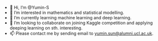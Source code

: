 - 👋 Hi, I’m @Yumin-S
- 👀 I’m interested in mathematics and statistical modelling.
- 🌱 I’m currently learning machine learning and deep learning.
- 💞️ I’m looking to collaborate on joining Kaggle competition and applying deeping learning on sth. interesting.
- 📫 Please contact me by sending email to yumin.sun@alumni.ucl.ac.uk.

<!---
Yumin-S/Yumin-S is a ✨ special ✨ repository because its `README.md` (this file) appears on your GitHub profile.
You can click the Preview link to take a look at your changes.
--->
